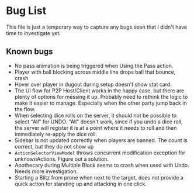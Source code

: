 # Bug List

This file is just a temporary way to capture any bugs seen that I didn't have time to investigate yet.

## Known bugs

- No pass animation is being triggered when Using the Pass action.
- Player with ball blocking across middle line drops ball that bounce, crash
- Hover over player in dugout during setup doesn't show stat card.
- The UI flow for P2P Host/Client works in the happy case, but there are plenty of options
  for messing it up. Probably need to rethink the logic to make it easier to manage. Especially
  when the other party jump back in the flow.
- When selecting dice rolls on the server, it should not be possible to select "All" for UNDO.
  "All" doesn't work, since if you undo a dice roll, the server will register it is at a point where
  it needs to roll and then immediately re-apply the dice roll.
- Sidebar is not updated correctly when players are banned. The count is correct, but they do not show up
- `ActionSelectorViewModel` throws concurrent modification exception for unknownActions. Figure out a solution.
- Apothecary during Multiple Block seems to crash when used with Undo. Needs more investigation.
- Starting a Blitz from prone when next to the target, does not provide a quick action for standing up and attacking in one click.
